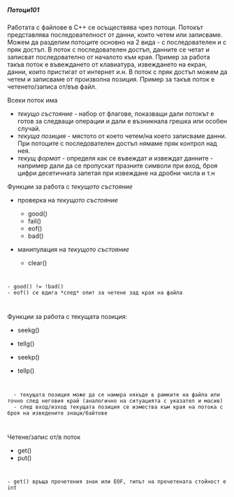 ##### Потоци101

Работата с файлове в C++ се осъществява чрез потоци. Потокът представлява последователност от данни, които четем или записваме. Можем да разделим потоците основно на 2 вида - с последователен и с пряк достъп. В поток с последователен достъп, данните се четат и записват последователно от началото към края. Пример за работа такъв поток е въвеждането от клавиатура, извеждането на екран, данни, които пристигат от интернет и.н.  В поток с пряк достъп можем да четем и записваме от произволна позиция. Пример за такъв поток е четенето/записа от/във файл.

Всеки поток има
- *текущо състояние* - набор от флагове, показващи дали потокът е готов за следващи операции и дали е възникнала грешка или особен случай.
- *текуща позиция* - мястото от което четем/на което записваме данни. При потоците с последователен достъп нямаме пряк контрол над нея.
- *текущ формат* - определя как се въвеждат и извеждат данните - например дали да се пропускат празните символи при вход, броя цифри десетичната запетая при извеждане на дробни числа и т.н


Функции за работа с *текущото състояние* 

 - проверка на *текущото състояние*

    - good() 
    - fail() 
    - eof()
    - bad()

 - манипулация на *текущото състояние*

    - clear() 

#
    - good() != !bad()
    - eof() се вдига *след* опит за четене зад края на файла
#


Функции за работа с текущата позиция:

 - seekg()
 - tellg()

 - seekp()
 - tellp()

#  
      - текущата позиция може да се намира някъде в рамките на файла или точно след неговия край (аналогично на ситуацията с указател и масив)
      - след вход/изход текущата позиция се измества към края на потока с броя на изведените знаци/байтове
 #       

Четене/запис от/в поток

 - get()
 - put()

 # 
    - get() връща прочетения знак или EOF, типът на прочетената стойност е int
#  







